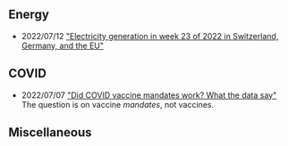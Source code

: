 
## Energy
* 2022/07/12 ["Electricity generation in week 23 of 2022 in Switzerland, Germany, and the EU"](220712.md)

## COVID
* 2022/07/07 ["Did COVID vaccine mandates work? What the data say"](220707.md)<br>
The question is on vaccine *mandates*, not vaccines. 

## Miscellaneous

